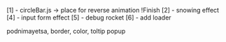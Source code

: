 [1] - circleBar.js -> place for reverse animation !Finish
[2] - snowing effect 
[4] - input form effect
[5] - debug rocket
[6] - add loader

podnimayetsa, border, color, toltip popup